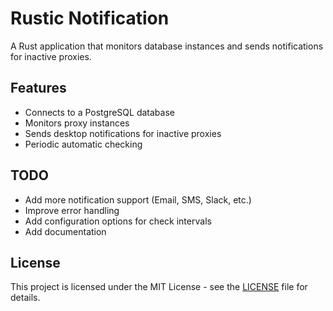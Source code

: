 # Rustic Notification

A Rust application that monitors database instances and sends notifications for inactive proxies.

## Features

- Connects to a PostgreSQL database
- Monitors proxy instances
- Sends desktop notifications for inactive proxies
- Periodic automatic checking

## TODO

- Add more notification support (Email, SMS, Slack, etc.)
- Improve error handling
- Add configuration options for check intervals
- Add documentation

## License

This project is licensed under the MIT License - see the [LICENSE](LICENSE) file for details.
